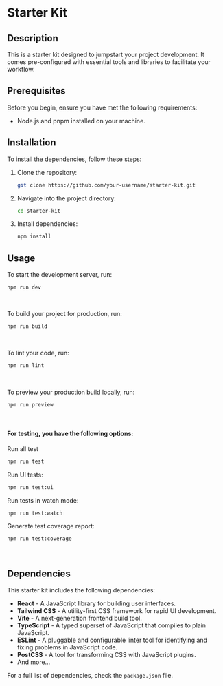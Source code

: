 # Starter Kit

## Description

This is a starter kit designed to jumpstart your project development. It comes pre-configured with essential tools and libraries to facilitate your workflow.

## Prerequisites

Before you begin, ensure you have met the following requirements:

-   Node.js and pnpm installed on your machine.

## Installation

To install the dependencies, follow these steps:

1. Clone the repository:

    ```bash
    git clone https://github.com/your-username/starter-kit.git
    ```

2. Navigate into the project directory:

    ```bash
    cd starter-kit
    ```

3. Install dependencies:
    ```bash
    npm install
    ```

## Usage

To start the development server, run:

```bash
npm run dev
```

<br/>

To build your project for production, run:

```bash
npm run build
```

<br/>

To lint your code, run:

```bash
npm run lint
```

<br/>

To preview your production build locally, run:

```bash
npm run preview
```

<br/>

#### For testing, you have the following options:

Run all test

```bash
npm run test
```

Run UI tests:

```bash
npm run test:ui
```

Run tests in watch mode:

```bash
npm run test:watch
```

Generate test coverage report:

```bash
npm run test:coverage
```

<br/>

## Dependencies

This starter kit includes the following dependencies:

<ul>
    <li><b>React</b> - A JavaScript library for building user interfaces.</li>
     <li><b>Tailwind CSS</b> - A utility-first CSS framework for rapid UI development.</li>
     <li><b>Vite</b> - A next-generation frontend build tool.</li>
     <li><b>TypeScript</b> - A typed superset of JavaScript that compiles to plain JavaScript.</li>
     <li><b>ESLint</b> - A pluggable and configurable linter tool for identifying and fixing problems in JavaScript code.</li>
     <li><b>PostCSS</b> - A tool for transforming CSS with JavaScript plugins.</li>
     <li>And more...</li>
</ul>

For a full list of dependencies, check the `package.json` file.
